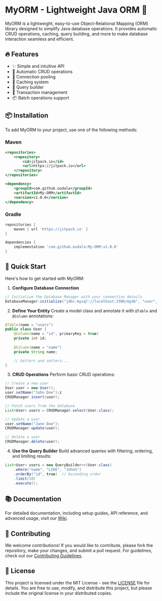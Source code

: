 # MyORM - Lightweight Java ORM 🚀

MyORM is a lightweight, easy-to-use Object-Relational Mapping (ORM) library designed to simplify Java database operations. It provides automatic CRUD operations, caching, query building, and more to make database interaction seamless and efficient.

## 🔥 Features
- ✨ Simple and intuitive API
- 🔄 Automatic CRUD operations
- 🏃 Connection pooling
- 💾 Caching system
- 📝 Query builder
- 🔄 Transaction management
- 📦 Batch operations support

## 📦 Installation

To add MyORM to your project, use one of the following methods:

### Maven
```xml
<repositories>
    <repository>
        <id>jitpack.io</id>
        <url>https://jitpack.io</url>
    </repository>
</repositories>

<dependency>
    <groupId>com.github.oudala</groupId>
    <artifactId>My-ORM</artifactId>
    <version>v1.0.0</version>
</dependency>
```

### Gradle
```groovy
repositories {
    maven { url 'https://jitpack.io' }
}

dependencies {
    implementation 'com.github.oudala:My-ORM:v1.0.0'
}
```

## 🚀 Quick Start

Here's how to get started with MyORM:

1. **Configure Database Connection**
```java
// Initialize the Database Manager with your connection details
DatabaseManager.initialize("jdbc:mysql://localhost:3306/mydb", "user", "pass");
```

2. **Define Your Entity**
Create a model class and annotate it with `@Table` and `@Column` annotations:
```java
@Table(name = "users")
public class User {
    @Column(name = "id", primaryKey = true)
    private int id;
    
    @Column(name = "name")
    private String name;

    // Getters and setters...
}
```

3. **CRUD Operations**
Perform basic CRUD operations:
```java
// Create a new user
User user = new User();
user.setName("John Doe");z
CRUDManager.insert(user);

// Fetch users from the database
List<User> users = CRUDManager.select(User.class);

// Update a user
user.setName("Jane Doe");
CRUDManager.update(user);

// Delete a user
CRUDManager.delete(user);
```

4. **Use the Query Builder**
Build advanced queries with filtering, ordering, and limiting results:
```java
List<User> users = new QueryBuilder<>(User.class)
    .where("name", "LIKE", "John%")
    .orderBy("id", true)  // Ascending order
    .limit(10)
    .execute();
```

## 📚 Documentation
For detailed documentation, including setup guides, API reference, and advanced usage, visit our [Wiki](wiki/).

## 🤝 Contributing
We welcome contributions! If you would like to contribute, please fork the repository, make your changes, and submit a pull request. For guidelines, check out our [Contributing Guidelines](CONTRIBUTING.md).

## 📄 License
This project is licensed under the MIT License - see the [LICENSE](LICENSE) file for details. You are free to use, modify, and distribute this project, but please include the original license in your distributed copies.
